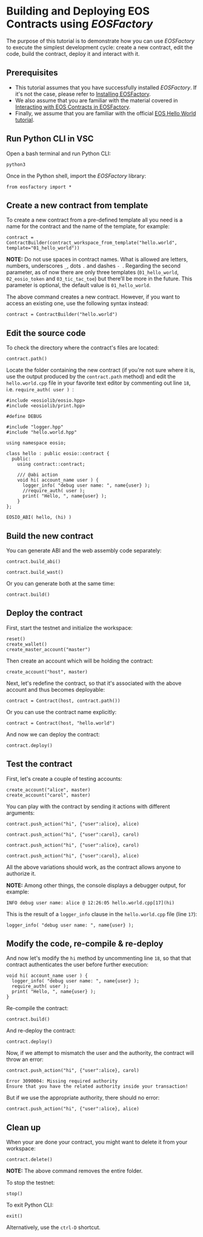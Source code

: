 # Building and Deploying EOS Contracts using *EOSFactory*

The purpose of this tutorial is to demonstrate how you can use *EOSFactory* to execute the simplest development cycle: create a new contract, edit the code, build the contract, deploy it and interact with it.

## Prerequisites

* This tutorial assumes that you have successfully installed *EOSFactory*. If it's not the case, please refer to [Installing EOSFactory](01.InstallingEOSFactory.html).
* We also assume that you are familiar with the material covered in [Interacting with EOS Contracts in EOSFactory](02.InteractingWithEOSContractsInEOSFactory.html).
* Finally, we assume that you are familiar with the official [EOS Hello World tutorial](https://developers.eos.io/eosio-cpp/docs/hello-world).

## Run Python CLI in VSC

Open a bash terminal and run Python CLI:

```
python3
```

Once in the Python shell, import the *EOSFactory* library:

```
from eosfactory import *
```

## Create a new contract from template

To create a new contract from a pre-defined template all you need is a name for the contract and the name of the template, for example:

```
contract = ContractBuilder(contract_workspace_from_template("hello.world", template="01_hello_world"))
```

**NOTE:**  Do not use spaces in contract names. What is allowed are letters, numbers, underscores `_`, dots `.` and dashes `- `. Regarding the second parameter, as of now there are only three templates (`01_hello_world`, `02_eosio_token` and `03_tic_tac_toe`) but there’ll be more in the future. This parameter is optional, the default value is `01_hello_world`.

The above command creates a new contract. However, if you want to access an existing one, use the following syntax instead:

```
contract = ContractBuilder("hello.world")
```

## Edit the source code

To check the directory where the contract's files are located:

```
contract.path()
```

Locate the folder containing the new contract (if you're not sure where it is, use the output produced by the `contract.path` method) and edit the `hello.world.cpp` file in your favorite text editor by commenting out line `18`, i.e. `require_auth( user ) `:

```
#include <eosiolib/eosio.hpp>
#include <eosiolib/print.hpp>

#define DEBUG

#include "logger.hpp"
#include "hello.world.hpp"

using namespace eosio;

class hello : public eosio::contract {
  public:
    using contract::contract;

    /// @abi action
    void hi( account_name user ) {
      logger_info( "debug user name: ", name{user} );
      //require_auth( user );
      print( "Hello, ", name{user} );
    }
};

EOSIO_ABI( hello, (hi) )
```


## Build the new contract

You can generate ABI and the web assembly code separately:

```
contract.build_abi()
```

```
contract.build_wast()
```

Or you can generate both at the same time:

```
contract.build()
```

## Deploy the contract

First, start the testnet and initialize the workspace:

```
reset()
create_wallet()
create_master_account("master")
```

Then create an account which will be holding the contract:

```
create_account("host", master)
```

Next, let's redefine the contract, so that it's associated with the above account and thus becomes deployable:

```
contract = Contract(host, contract.path())
```

Or you can use the contract name explicitly:

```
contract = Contract(host, "hello.world")
```

And now we can deploy the contract:

```
contract.deploy()
```

## Test the contract

First, let's create a couple of testing accounts:

```
create_account("alice", master)
create_account("carol", master)
```

You can play with the contract by sending it actions with different arguments:

```
contract.push_action("hi", {"user":alice}, alice)
```

```
contract.push_action("hi", {"user":carol}, carol)
```

```
contract.push_action("hi", {"user":alice}, carol)
```

```
contract.push_action("hi", {"user":carol}, alice)
```

All the above variations should work, as the contract allows anyone to authorize it.

**NOTE:** Among other things, the console displays a debugger output, for example:

```
INFO debug user name: alice @ 12:26:05 hello.world.cpp[17](hi)
```

This is the result of a `logger_info` clause  in the `hello.world.cpp` file (line `17`):

```
logger_info( "debug user name: ", name{user} );
```

## Modify the code, re-compile & re-deploy

And now let's modify the `hi` method by uncommenting line `18`, so that that contract authenticates the user before further execution:

```
void hi( account_name user ) {
  logger_info( "debug user name: ", name{user} );
  require_auth( user );
  print( "Hello, ", name{user} );
}
```

Re-compile the contract:

```
contract.build()
```

And re-deploy the contract:

```
contract.deploy()
```

Now, if we attempt to mismatch the user and the authority, the contract will throw an error:

```
contract.push_action("hi", {"user":alice}, carol)
```

```
Error 3090004: Missing required authority
Ensure that you have the related authority inside your transaction!
```

But if we use the appropriate authority, there should no error:

```
contract.push_action("hi", {"user":alice}, alice)
```

## Clean up

When your are done your contract, you might want to delete it from your workspace:

```
contract.delete()
```

**NOTE:** The above command removes the entire folder.

To stop the testnet:

```
stop()
```

To exit Python CLI:

```
exit()
```

Alternatively, use the `ctrl-D` shortcut.